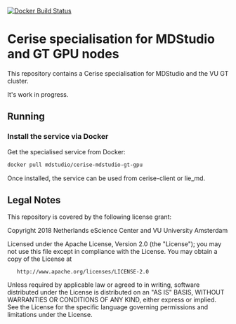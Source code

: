 [![Docker Build Status](https://img.shields.io/docker/build/mdstudio/cerise-mdstudio-gt-gpu.svg)](https://hub.docker.com/r/mdstudio/cerise-mdstudio-gt-gpu/)

# Cerise specialisation for MDStudio and GT GPU nodes

This repository contains a Cerise specialisation for MDStudio and the VU GT cluster.

It's work in progress.

## Running

### Install the service via Docker

Get the specialised service from Docker:

```bash
docker pull mdstudio/cerise-mdstudio-gt-gpu
```

Once installed, the service can be used from cerise-client or lie_md.


## Legal Notes

This repository is covered by the following license grant:

   Copyright 2018 Netherlands eScience Center and VU University Amsterdam

   Licensed under the Apache License, Version 2.0 (the "License");
   you may not use this file except in compliance with the License.
   You may obtain a copy of the License at

       http://www.apache.org/licenses/LICENSE-2.0

   Unless required by applicable law or agreed to in writing, software
   distributed under the License is distributed on an "AS IS" BASIS,
   WITHOUT WARRANTIES OR CONDITIONS OF ANY KIND, either express or implied.
   See the License for the specific language governing permissions and
   limitations under the License.
